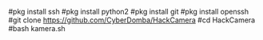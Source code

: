 #pkg  install  ssh
#pkg install python2
#pkg install git
#pkg install openssh
#git clone https://github.com/CyberDomba/HackCamera
#cd HackCamera
#bash kamera.sh
